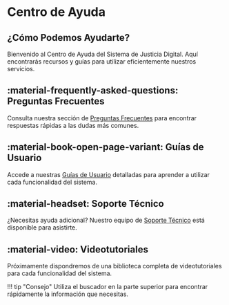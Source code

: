 # Centro de Ayuda

## ¿Cómo Podemos Ayudarte?

Bienvenido al Centro de Ayuda del Sistema de Justicia Digital. Aquí encontrarás recursos y guías para utilizar eficientemente nuestros servicios.

## :material-frequently-asked-questions: Preguntas Frecuentes

Consulta nuestra sección de [Preguntas Frecuentes](faq.md) para encontrar respuestas rápidas a las dudas más comunes.

## :material-book-open-page-variant: Guías de Usuario

Accede a nuestras [Guías de Usuario](guias.md) detalladas para aprender a utilizar cada funcionalidad del sistema.

## :material-headset: Soporte Técnico

¿Necesitas ayuda adicional? Nuestro equipo de [Soporte Técnico](soporte.md) está disponible para asistirte.

## :material-video: Videotutoriales

Próximamente dispondremos de una biblioteca completa de videotutoriales para cada funcionalidad del sistema.

!!! tip "Consejo"
    Utiliza el buscador en la parte superior para encontrar rápidamente la información que necesitas.
